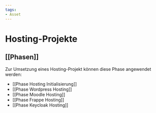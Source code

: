 ```yaml
---
tags:
- Asset
---
```

# Hosting-Projekte

## [[Phasen]]

Zur Umsetzung eines Hosting-Projekt können diese Phase angewendet werden:

* [[Phase Hosting Initialisierung]]
* [[Phase Wordpress Hosting]]
* [[Phase Moodle Hosting]]
* [[Phase Frappe Hosting]]
* [[Phase Keycloak Hosting]]